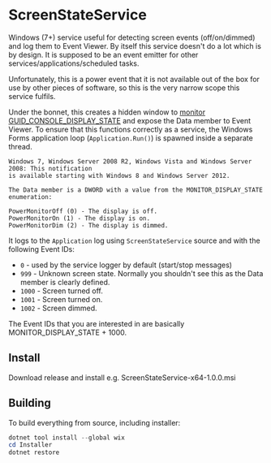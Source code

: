 # ScreenStateService

Windows (7+) service useful for detecting screen events (off/on/dimmed) and log them to Event Viewer. By itself this service doesn't do a lot which is by design. It is supposed to be an event emitter for other services/applications/scheduled tasks.

Unfortunately, this is a power event that it is not available out of the box for use by other pieces of software, so this is the very narrow scope this service fulfils.

Under the bonnet, this creates a hidden window to [monitor GUID_CONSOLE_DISPLAY_STATE](https://learn.microsoft.com/en-us/windows/win32/power/power-setting-guids) and expose the Data member to Event Viewer. To ensure that this functions correctly as a service, the Windows Forms application loop (`Application.Run()`) is spawned inside a separate thread.

```
Windows 7, Windows Server 2008 R2, Windows Vista and Windows Server 2008: This notification
is available starting with Windows 8 and Windows Server 2012.

The Data member is a DWORD with a value from the MONITOR_DISPLAY_STATE enumeration:

PowerMonitorOff (0) - The display is off.
PowerMonitorOn (1) - The display is on.
PowerMonitorDim (2) - The display is dimmed.
```

It logs to the `Application` log using `ScreenStateService` source and with the following Event IDs:

- `0` - used by the service logger by default (start/stop messages)
- `999` - Unknown screen state. Normally you shouldn't see this as the Data member is clearly defined.
- `1000` - Screen turned off.
- `1001` - Screen turned on.
- `1002` - Screen dimmed.

The Event IDs that you are interested in are basically MONITOR_DISPLAY_STATE + 1000.

## Install

Download release and install e.g. ScreenStateService-x64-1.0.0.msi

## Building

To build everything from source, including installer:

```powershell
dotnet tool install --global wix
cd Installer
dotnet restore
```
